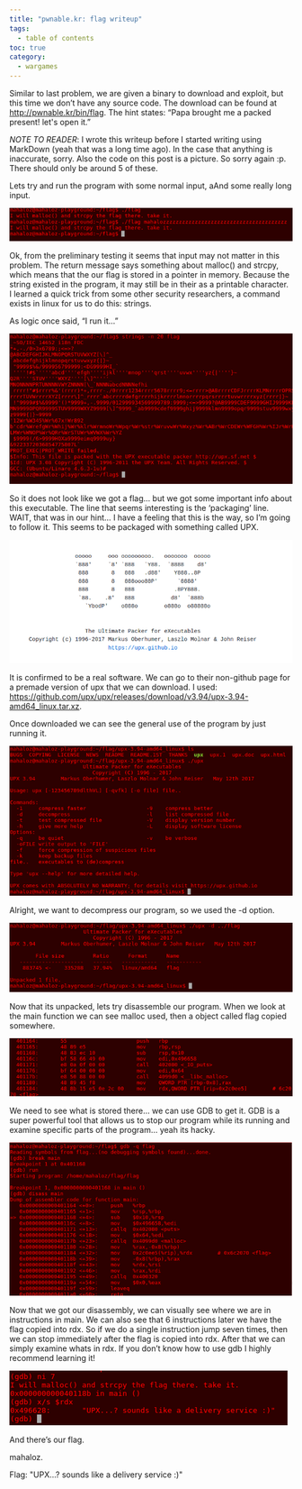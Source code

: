 ```yaml
---
title: "pwnable.kr: flag writeup"
tags:
  - table of contents
toc: true
category:
  - wargames
---
```



Similar to last problem, we are given a binary to download and exploit, but this time we don’t have any source code. The download can be found at http://pwnable.kr/bin/flag. The hint states: “Papa brought me a packed present! let's open it.” 

*NOTE TO READER*: I wrote this writeup before I started writing using MarkDown
(yeah that was a long time ago). In the case that anything is inaccurate, sorry.
Also the code on this post is a picture. So sorry again :p. There should only be
around 5 of these.

Lets try and run the program with some normal input, aAnd some really long input.

![pwnable-kr_flag_2.png](/assets/images/wargames/pwnable-kr_flag/pwnable-kr_flag_2.png)

Ok, from the preliminary testing it seems that input may not matter in this problem. The return message says something about malloc() and strcpy, which means that the our flag is stored in a pointer in memory. Because the string existed in the program, it may still be in their as a printable character. I learned a quick trick from some other security researchers, a command exists in linux for us to do this: strings. 

As logic once said, “I run it...”


![pwnable-kr_flag_3.png](/assets/images/wargames/pwnable-kr_flag/pwnable-kr_flag_3.png)

So it does not look like we got a flag… but we got some important info about this executable. The line that seems interesting is the ‘packaging’ line. WAIT, that was in our hint… I have a feeling that this is the way, so I’m going to follow it. This seems to be packaged with something called UPX. 


![pwnable-kr_flag_4.png](/assets/images/wargames/pwnable-kr_flag/pwnable-kr_flag_4.png)

It is confirmed to be a real software. We can go to their non-github page for a premade version of upx that we can download. I used: https://github.com/upx/upx/releases/download/v3.94/upx-3.94-amd64_linux.tar.xz.

Once downloaded we can see the general use of the program by just running it. 


![pwnable-kr_flag_5.png](/assets/images/wargames/pwnable-kr_flag/pwnable-kr_flag_5.png)

Alright, we want to decompress our program, so we used the -d option.


![pwnable-kr_flag_6.png](/assets/images/wargames/pwnable-kr_flag/pwnable-kr_flag_6.png)

Now that its unpacked, lets try disassemble our program. When we look at the main function we can see malloc used, then a object called flag copied somewhere.


![pwnable-kr_flag_7.png](/assets/images/wargames/pwnable-kr_flag/pwnable-kr_flag_7.png)

We need to see what is stored there… we can use GDB to get it. GDB is a super powerful tool that allows us to stop our program while its running and examine specific parts of the program… yeah its hacky.

![pwnable-kr_flag_8.png](/assets/images/wargames/pwnable-kr_flag/pwnable-kr_flag_8.png)

Now that we got our disassembly, we can visually see where we are in instructions in main. We can also see that 6 instructions later we have the flag copied into rdx. So if we do a single instruction jump seven times, then we can stop immediately after the flag is copied into rdx. After that we can simply examine whats in rdx. If you don’t know how to use gdb I highly recommend learning it!


![pwnable-kr_flag_9.png](/assets/images/wargames/pwnable-kr_flag/pwnable-kr_flag_9.png)

And there’s our flag.

mahaloz. 

Flag: "UPX...? sounds like a delivery service :)"


